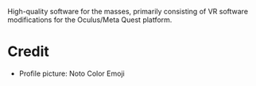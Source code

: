 High-quality software for the masses, primarily consisting of VR software modifications for the Oculus/Meta Quest platform.

# Credit
- Profile picture: Noto Color Emoji
